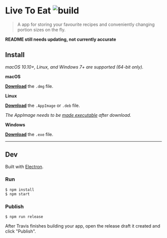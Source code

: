 # Live To Eat ![build](https://github.com/mohammadmoustafa/live2eat/workflows/build/badge.svg)

> A app for storing your favourite recipes and conveniently changing portion sizes on the fly.

**README still needs updating, not currently accurate**

## Install

*macOS 10.10+, Linux, and Windows 7+ are supported (64-bit only).*

**macOS**

[**Download**](https://github.com/mohammadmoustafa/live2eat/releases/latest) the `.dmg` file.

**Linux**

[**Download**](https://github.com/mohammadmoustafa/live2eat/releases/latest) the `.AppImage` or `.deb` file.

*The AppImage needs to be [made executable](http://discourse.appimage.org/t/how-to-make-an-appimage-executable/80) after download.*

**Windows**

[**Download**](https://github.com/mohammadmoustafa/live2eat/releases/latest) the `.exe` file.


---


## Dev

Built with [Electron](https://electronjs.org).

### Run

```
$ npm install
$ npm start
```

### Publish

```
$ npm run release
```

After Travis finishes building your app, open the release draft it created and click "Publish".
